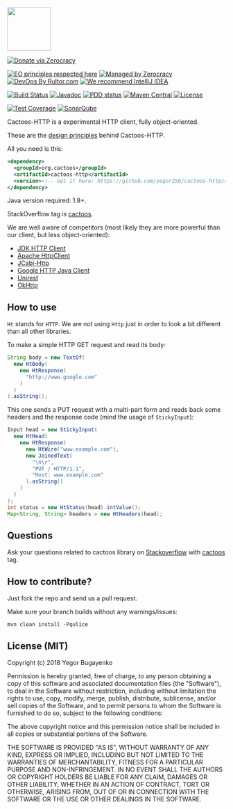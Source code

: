 <img src="http://cf.jare.io/?u=http%3A%2F%2Fwww.yegor256.com%2Fimages%2Fbooks%2Felegant-objects%2Fcactus.svg" height="100px" />

[![Donate via Zerocracy](https://www.0crat.com/contrib-badge/C63314D6Z.svg)](https://www.0crat.com/contrib/C63314D6Z)

[![EO principles respected here](http://www.elegantobjects.org/badge.svg)](http://www.elegantobjects.org)
[![Managed by Zerocracy](https://www.0crat.com/badge/C63314D6Z.svg)](https://www.0crat.com/p/C63314D6Z)
[![DevOps By Rultor.com](http://www.rultor.com/b/yegor256/cactoos-http)](http://www.rultor.com/p/yegor256/cactoos-http)
[![We recommend IntelliJ IDEA](http://www.elegantobjects.org/intellij-idea.svg)](https://www.jetbrains.com/idea/)

[![Build Status](https://travis-ci.org/yegor256/cactoos-http.svg?branch=master)](https://travis-ci.org/yegor256/cactoos-http)
[![Javadoc](http://www.javadoc.io/badge/org.cactoos/cactoos-http.svg)](http://www.javadoc.io/doc/org.cactoos/cactoos-http)
[![PDD status](http://www.0pdd.com/svg?name=yegor256/cactoos-http)](http://www.0pdd.com/p?name=yegor256/cactoos-http)
[![Maven Central](https://img.shields.io/maven-central/v/org.cactoos/cactoos-http.svg)](https://maven-badges.herokuapp.com/maven-central/org.cactoos/cactoos-http)
[![License](https://img.shields.io/badge/license-MIT-green.svg)](https://github.com/yegor256/cactoos-http/blob/master/LICENSE.txt)

[![Test Coverage](https://img.shields.io/codecov/c/github/yegor256/cactoos-http.svg)](https://codecov.io/github/yegor256/cactoos-http?branch=master)
[![SonarQube](https://img.shields.io/badge/sonar-ok-green.svg)](https://sonarcloud.io/dashboard?id=org.cactoos%3Acactoos-http)

Cactoos-HTTP is a experimental HTTP client, fully object-oriented.

These are the [design principles](http://www.elegantobjects.org#principles) behind Cactoos-HTTP.

All you need is this:

```xml
<dependency>
  <groupId>org.cactoos</groupId>
  <artifactId>cactoos-http</artifactId>
  <version><!-- Get it here: https://github.com/yegor256/cactoos-http/releases --></version>
</dependency>
```

Java version required: 1.8+.

StackOverflow tag is [cactoos](https://stackoverflow.com/questions/tagged/cactoos).

We are well aware of competitors
(most likely they are more powerful than our client, but less object-oriented):

  * [JDK HTTP Client](https://developer.oracle.com/java/jdk-http-client)
  * [Apache HttpClient](https://hc.apache.org/httpcomponents-client-ga/)
  * [JCabi-Http](http://http.jcabi.com)
  * [Google HTTP Java Client](https://github.com/google/google-http-java-client)
  * [Unirest](http://unirest.io/java.html)
  * [OkHttp](http://square.github.io/okhttp/)

## How to use

`Ht` stands for `HTTP`. We are not using `Http` just in order to look
a bit different than all other libraries.

To make a simple HTTP GET request and read its body:

```java
String body = new TextOf(
  new HtBody(
    new HtResponse(
      "http://www.google.com"
    )
  )
).asString();
```

This one sends a PUT request with a multi-part form and
reads back some headers and the response code (mind the usage of `StickyInput`):

```java
Input head = new StickyInput(
  new HtHead(
    new HtResponse(
      new HtWire("www.example.com"),
      new JoinedText(
        "\n\r",
        "PUT / HTTP/1.1",
        "Host: www.example.com"
      ).asString()
    )
  )
);
int status = new HtStatus(head).intValue();
Map<String, String> headers = new HtHeaders(head);
```

## Questions

Ask your questions related to cactoos library on [Stackoverflow](https://stackoverflow.com/questions/ask) with [cactoos](https://stackoverflow.com/tags/cactoos/info) tag.

## How to contribute?

Just fork the repo and send us a pull request.

Make sure your branch builds without any warnings/issues:

```
mvn clean install -Pqulice
```

## License (MIT)

Copyright (c) 2018 Yegor Bugayenko

Permission is hereby granted, free of charge, to any person obtaining a copy
of this software and associated documentation files (the "Software"), to deal
in the Software without restriction, including without limitation the rights
to use, copy, modify, merge, publish, distribute, sublicense, and/or sell
copies of the Software, and to permit persons to whom the Software is
furnished to do so, subject to the following conditions:

The above copyright notice and this permission notice shall be included
in all copies or substantial portions of the Software.

THE SOFTWARE IS PROVIDED "AS IS", WITHOUT WARRANTY OF ANY KIND, EXPRESS OR
IMPLIED, INCLUDING BUT NOT LIMITED TO THE WARRANTIES OF MERCHANTABILITY,
FITNESS FOR A PARTICULAR PURPOSE AND NON-INFRINGEMENT. IN NO EVENT SHALL THE
AUTHORS OR COPYRIGHT HOLDERS BE LIABLE FOR ANY CLAIM, DAMAGES OR OTHER
LIABILITY, WHETHER IN AN ACTION OF CONTRACT, TORT OR OTHERWISE, ARISING FROM,
OUT OF OR IN CONNECTION WITH THE SOFTWARE OR THE USE OR OTHER DEALINGS IN THE
SOFTWARE.
